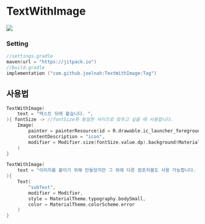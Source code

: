 # TextWithImage

[![](https://jitpack.io/v/joelnah/TextWithImage.svg)](https://jitpack.io/#joelnah/TextWithImage)
### Setting

```kotlin
//settings.gradle
maven(url = "https://jitpack.io")
//build.gradle
implementation ("com.github.joelnah:TextWithImage:Tag")
```

## 사용법

```kotlin
TextWithImage(
    text = "텍스트 뒤에 붙습니다. ",
){ fontSize -> //fontSize와 동일한 사이즈로 맞추고 싶을 때 사용합니다. 
    Image(
        painter = painterResource(id = R.drawable.ic_launcher_foreground),
        contentDescription = "icon",
        modifier = Modifier.size(fontSize.value.dp).background(MaterialTheme.colorScheme.primary)
    )
}

TextWithImage(
    text = "이미지를 붙이기 위해 만들었지만 그 외에 다른 컴포저블도 사용 가능합니다. ",
){
    Text(
        "subText",
        modifier = Modifier,
        style = MaterialTheme.typography.bodySmall,
        color = MaterialTheme.colorScheme.error
    )
}
```
